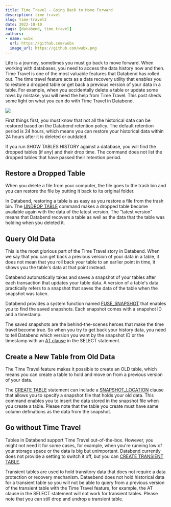 ```yaml
---
title: Time Travel - Going Back to Move Forward
description: time travel
slug: time-travel2
date: 2022-10-10
tags: [databend, time travel]
authors:
- name: wubx
  url: https://github.com/wubx
  image_url: https://github.com/wubx.png
---
```


Life is a journey, sometimes you must go back to move forward. When working with databases, you need to access the data history now and then. Time Travel is one of the most valuable features that Databend has rolled out. The time travel feature acts as a data recovery utility that enables you to restore a dropped table or get back a previous version of your data in a table. For example, when you accidentally delete a table or update some rows by mistake, you will need the help from Time Travel. This post sheds some light on what you can do with Time Travel in Databend.

![](/img/blog/timetravel.png)

First things first, you must know that not all the historical data can be restored based on the Databend retention policy. The default retention period is 24 hours, which means you can restore your historical data within 24 hours after it is deleted or outdated.

If you run SHOW TABLES HISTORY against a database, you will find the dropped tables (if any) and their drop time. The command does not list the dropped tables that have passed their retention period.

## Restore a Dropped Table

When you delete a file from your computer, the file goes to the trash bin and you can restore the file by putting it back to its original folder.

In Databend, restoring a table is as easy as you restore a file from the trash bin. The [UNDROP TABLE](https://databend.rs/doc/reference/sql/ddl/table/ddl-undrop-table) command makes a dropped table become available again with the data of the latest version. The "latest version" means that Databend recovers a table as well as the data that the table was holding when you deleted it. 

## Query Old Data

This is the most glorious part of the Time Travel story in Databend. When we say that you can get back a previous version of your data in a table, it does not mean that you roll back your table to an earlier point in time, it shows you the table's data at that point instead. 

Databend automatically takes and saves a snapshot of your tables after each transaction that updates your table data. A version of a table's data practically refers to a snapshot that saves the data of the table when the snapshot was taken.

Databend provides a system function named [FUSE_SNAPSHOT](https://databend.rs/doc/reference/functions/system-functions/fuse_snapshot) that enables you to find the saved snapshots. Each snapshot comes with a snapshot ID and a timestamp. 

The saved snapshots are the behind-the-scenes heroes that make the time travel become true. So when you try to get back your history data, you need to tell Databend which version you want by the snapshot ID or the timestamp with an [AT clause](https://databend.rs/doc/reference/sql/query-syntax/dml-at) in the SELECT statement.

## Create a New Table from Old Data

The Time Travel feature makes it possible to create an OLD table, which means you can create a table to hold and move on from a previous version of your data. 

The [CREATE TABLE](https://databend.rs/doc/reference/sql/ddl/table/ddl-create-table) statement can include a [SNAPSHOT_LOCATION](https://databend.rs/doc/reference/sql/ddl/table/ddl-create-table#create-table--snapshot_location) clause that allows you to specify a snapshot file that holds your old data. This command enables you to insert the data stored in the snapshot file when you create a table. Please note that the table you create must have same column definations as the data from the snapshot.

## Go without Time Travel

Tables in Databend support Time Travel out-of-the-box. However, you might not need it for some cases, for example, when you're running low of your storage space or the data is big but unimportant. Databend currently does not provide a setting to switch it off, but you can [CREATE TRANSIENT TABLE](https://databend.rs/doc/reference/sql/ddl/table/ddl-create-table#create-transient-table-).

Transient tables are used to hold transitory data that does not require a data protection or recovery mechanism. Dataebend does not hold historical data for a transient table so you will not be able to query from a previous version of the transient table with the Time Travel feature, for example, the AT clause in the SELECT statement will not work for transient tables. Please note that you can still drop and undrop a transient table.